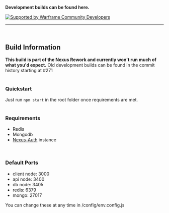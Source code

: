**Development builds can be found here.**

[![Supported by Warframe Community Developers](https://github.com/Warframe-Community-Developers/banner/blob/master/banner.png)](https://github.com/Warframe-Community-Developers)
- - - -
<br>

## Build Information
**This build is part of the Nexus Rework and currently won't run much of what you'd expect.**
Old development builds can be found in the commit history starting at #271
<br>
<br>

### Quickstart
Just run `npm start` in the root folder once requirements are met.
<br>
<br>

### Requirements
- Redis
- Mongodb
- [Nexus-Auth](https://github.com/Kaptard/nexus-auth) instance
<br>

### Default Ports
- client node: 3000
- api node: 3400
- db node: 3405
- redis: 6379
- mongo: 27017

You can change these at any time in /config/env.config.js